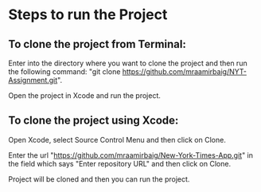 #  Steps to run the Project


To clone the project from Terminal:
----------------------------------------
Enter into the directory where you want to clone the project and then run the following command:
"git clone https://github.com/mraamirbaig/NYT-Assignment.git".

Open the project in Xcode and run the project.


To clone the project using Xcode:
----------------------------------------
Open Xcode, select Source Control Menu and then click on Clone.

Enter the url "https://github.com/mraamirbaig/New-York-Times-App.git" in the field which says "Enter repository URL" and then click on Clone.

Project will be cloned and then you can run the project.

